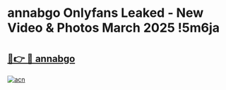 # annabgo Onlyfans Leaked - New Video & Photos March 2025 !5m6ja

# <h2><a href="https://u3j7mo.iuczelnia.edu.pl?title=annabgo&ref=5m6ja">🔗👉 🔴 annabgo</a></h2>

[![acn](https://github.com/user-attachments/assets/0f9c940e-d8b0-45ae-aac7-cd30a18b3e1c)](https://u3j7mo.iuczelnia.edu.pl?title=annabgo&ref=5m6ja)

